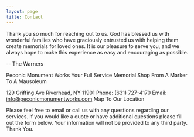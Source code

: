 ```yaml
---
layout: page
title: Contact
---
```


Thank you so much for reaching out to us. God has blessed us with
wonderful families who have graciously entrusted us with helping them
create memorials for loved ones. It is our pleasure to serve you, and
we always hope to make this experience as easy and encouraging as
possible.

-- The Warners

Peconic Monument Works
Your Full Service Memorial Shop
From A Marker To A Mausoleum

129 Griffing Ave
Riverhead, NY 11901
Phone: (631) 727-4170
Email: info@peconicmonumentworks.com
Map To Our Location

Please feel free to email or call us with any questions regarding our services.
If you would like a quote or have additional questions please fill out the form
below. Your information will not be provided to any third party. Thank You.

